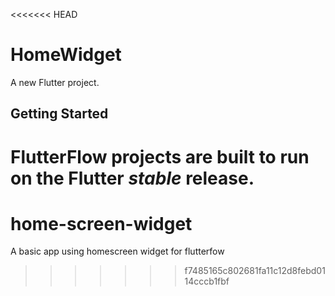 <<<<<<< HEAD
# HomeWidget

A new Flutter project.

## Getting Started

FlutterFlow projects are built to run on the Flutter _stable_ release.
=======
# home-screen-widget
A basic app using homescreen widget for flutterfow
>>>>>>> f7485165c802681fa11c12d8febd0114cccb1fbf
